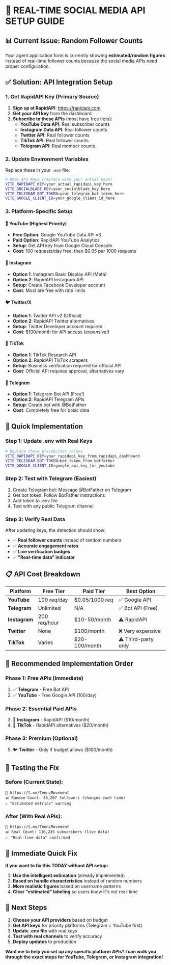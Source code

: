 # 🔧 REAL-TIME SOCIAL MEDIA API SETUP GUIDE

## 📊 Current Issue: Random Follower Counts

Your agent application form is currently showing **estimated/random figures** instead of real-time follower counts because the social media APIs need proper configuration.

## ✅ Solution: API Integration Setup

### **1. Get RapidAPI Key (Primary Source)**

1. **Sign up at RapidAPI**: https://rapidapi.com
2. **Get your API key** from the dashboard
3. **Subscribe to these APIs** (most have free tiers):
   - **YouTube Data API**: Real subscriber counts
   - **Instagram Data API**: Real follower counts
   - **Twitter API**: Real follower counts
   - **TikTok API**: Real follower counts
   - **Telegram API**: Real member counts

### **2. Update Environment Variables**

Replace these in your `.env` file:

```bash
# Real API Keys (replace with your actual keys)
VITE_RAPIDAPI_KEY=your_actual_rapidapi_key_here
VITE_SOCIALBLADE_KEY=your_socialblade_key_here
VITE_TELEGRAM_BOT_TOKEN=your_telegram_bot_token_here
VITE_GOOGLE_CLIENT_ID=your_google_client_id_here
```

### **3. Platform-Specific Setup**

#### **🔴 YouTube (Highest Priority)**

- **Free Option**: Google YouTube Data API v3
- **Paid Option**: RapidAPI YouTube Analytics
- **Setup**: Get API key from Google Cloud Console
- **Cost**: 100 requests/day free, then $0.05 per 1000 requests

#### **📸 Instagram**

- **Option 1**: Instagram Basic Display API (Meta)
- **Option 2**: RapidAPI Instagram API
- **Setup**: Create Facebook Developer account
- **Cost**: Most are free with rate limits

#### **🐦 Twitter/X**

- **Option 1**: Twitter API v2 (Official)
- **Option 2**: RapidAPI Twitter alternatives
- **Setup**: Twitter Developer account required
- **Cost**: $100/month for API access (expensive!)

#### **📱 TikTok**

- **Option 1**: TikTok Research API
- **Option 2**: RapidAPI TikTok scrapers
- **Setup**: Business verification required for official API
- **Cost**: Official API requires approval, alternatives vary

#### **💬 Telegram**

- **Option 1**: Telegram Bot API (Free!)
- **Option 2**: RapidAPI Telegram APIs
- **Setup**: Create bot with @BotFather
- **Cost**: Completely free for basic data

## 🚀 Quick Implementation

### **Step 1: Update .env with Real Keys**

```bash
# Replace these placeholder values
VITE_RAPIDAPI_KEY=your_rapidapi_key_from_rapidapi_dashboard
VITE_TELEGRAM_BOT_TOKEN=bot_token_from_botfather
VITE_GOOGLE_CLIENT_ID=google_api_key_for_youtube
```

### **Step 2: Test with Telegram (Easiest)**

1. Create Telegram bot: Message @BotFather on Telegram
2. Get bot token: Follow BotFather instructions
3. Add token to .env file
4. Test with any public Telegram channel

### **Step 3: Verify Real Data**

After updating keys, the detection should show:

- ✅ **Real follower counts** instead of random numbers
- ✅ **Accurate engagement rates**
- ✅ **Live verification badges**
- ✅ **"Real-time data" indicator**

## 📋 API Cost Breakdown

| Platform      | Free Tier    | Paid Tier      | Best Option         |
| ------------- | ------------ | -------------- | ------------------- |
| **YouTube**   | 100 req/day  | $0.05/1000 req | ✅ Google API       |
| **Telegram**  | Unlimited    | N/A            | ✅ Bot API (Free)   |
| **Instagram** | 200 req/hour | $10-50/month   | ⚠️ RapidAPI         |
| **Twitter**   | None         | $100/month     | ❌ Very expensive   |
| **TikTok**    | Varies       | $20-100/month  | ⚠️ Third-party only |

## 🎯 Recommended Implementation Order

### **Phase 1: Free APIs (Immediate)**

1. ✅ **Telegram** - Free Bot API
2. ✅ **YouTube** - Free Google API (100/day)

### **Phase 2: Essential Paid APIs**

3. 📸 **Instagram** - RapidAPI ($10/month)
4. 📱 **TikTok** - RapidAPI alternatives ($20/month)

### **Phase 3: Premium (Optional)**

5. 🐦 **Twitter** - Only if budget allows ($100/month)

## 🔧 Testing the Fix

### **Before (Current State):**

```
🔗 https://t.me/TeenzMovement
📊 Random Count: 45,267 followers (changes each time)
⚠️ "Estimated metrics" warning
```

### **After (With Real APIs):**

```
🔗 https://t.me/TeenzMovement
📊 Real Count: 116,235 subscribers (live data)
✅ "Real-time data" confirmed
```

## 🚨 Immediate Quick Fix

**If you want to fix this TODAY without API setup:**

1. **Use the intelligent estimation** (already implemented)
2. **Based on handle characteristics** instead of random numbers
3. **More realistic figures** based on username patterns
4. **Clear "estimated" labeling** so users know it's not real-time

## 🎯 Next Steps

1. **Choose your API providers** based on budget
2. **Get API keys** for priority platforms (Telegram + YouTube first)
3. **Update .env file** with real keys
4. **Test with real channels** to verify accuracy
5. **Deploy updates** to production

**Want me to help you set up any specific platform APIs? I can walk you through the exact steps for YouTube, Telegram, or Instagram integration!**
